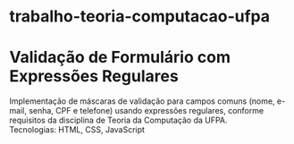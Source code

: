 # trabalho-teoria-computacao-ufpa
# Validação de Formulário com Expressões Regulares  
Implementação de máscaras de validação para campos comuns (nome, e-mail, senha, CPF e telefone) 
usando expressões regulares, conforme requisitos da disciplina de Teoria da Computação da UFPA.  
Tecnologias: HTML, CSS, JavaScript

